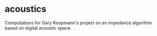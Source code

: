 # acoustics
Computations for Gary Koopmann's project on an impedance algorithm based on digital acoustic space.
